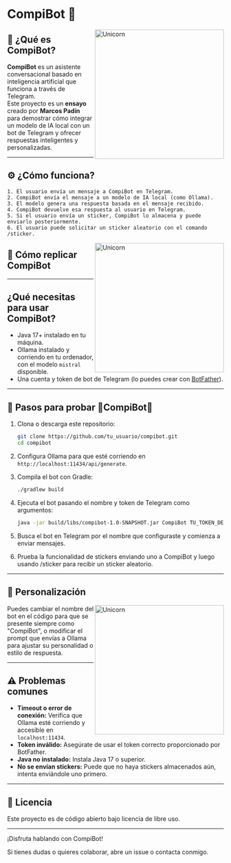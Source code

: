 # CompiBot 🤖
<img align="right" width=300px alt="Unicorn" src="https://media.tenor.com/xzKtvBspe5YAAAAi/emo-robot-happy-discord.gif" />


## 🤖 ¿Qué es CompiBot?

**CompiBot** es un asistente conversacional basado en inteligencia artificial que funciona a través de Telegram.  
Este proyecto es un **ensayo** creado por **Marcos Padín** para demostrar cómo integrar un modelo de IA local con un bot de Telegram y ofrecer respuestas inteligentes y personalizadas.

---

## ⚙️ ¿Cómo funciona?  

    1. El usuario envía un mensaje a CompiBot en Telegram.
    2. CompiBot envía el mensaje a un modelo de IA local (como Ollama).
    3. El modelo genera una respuesta basada en el mensaje recibido.
    4. CompiBot devuelve esa respuesta al usuario en Telegram.
    5. Si el usuario envía un sticker, CompiBot lo almacena y puede enviarlo posteriormente.
    6. El usuario puede solicitar un sticker aleatorio con el comando /sticker.

<img align="right" width=300px alt="Unicorn" src="https://github.com/user-attachments/assets/b96a6e8b-81d8-46c8-abaf-36b67d39520a" />


## 🚀 Cómo replicar CompiBot

---

## ¿Qué necesitas para usar CompiBot?

- Java 17+ instalado en tu máquina.  
- Ollama instalado y corriendo en tu ordenador, con el modelo `mistral` disponible.  
- Una cuenta y token de bot de Telegram (lo puedes crear con [BotFather](https://t.me/BotFather)).

---

## 📜 Pasos para probar 🤖CompiBot🤖

1. Clona o descarga este repositorio:

    ```bash
    git clone https://github.com/tu_usuario/compibot.git
    cd compibot
    ```

2. Configura Ollama para que esté corriendo en `http://localhost:11434/api/generate`.

3. Compila el bot con Gradle:

    ```bash
    ./gradlew build
    ```

4. Ejecuta el bot pasando el nombre y token de Telegram como argumentos:

    ```bash
    java -jar build/libs/compibot-1.0-SNAPSHOT.jar CompiBot TU_TOKEN_DE_TELEGRAM
    ```

5. Busca el bot en Telegram por el nombre que configuraste y comienza a enviar mensajes.

6. Prueba la funcionalidad de stickers enviando uno a CompiBot y luego usando /sticker para recibir un sticker aleatorio.

---

## 🎨 Personalización
<img align="right" width=300px alt="Unicorn" src="https://github.com/user-attachments/assets/8e4141a9-b97e-4e7d-add0-3339530bd744" />
Puedes cambiar el nombre del bot en el código para que se presente siempre como "CompiBot", o modificar el prompt que envías a Ollama para ajustar su personalidad o estilo de respuesta.

---

## ⚠️ Problemas comunes
- **Timeout o error de conexión:** Verifica que Ollama esté corriendo y accesible en `localhost:11434`.  
- **Token inválido:** Asegúrate de usar el token correcto proporcionado por BotFather.  
- **Java no instalado:** Instala Java 17 o superior.
- **No se envían stickers:** Puede que no haya stickers almacenados aún, intenta enviándole uno primero.

---
## 📝 Licencia
Este proyecto es de código abierto bajo licencia de libre uso.

---

¡Disfruta hablando con CompiBot!

Si tienes dudas o quieres colaborar, abre un issue o contacta conmigo.

